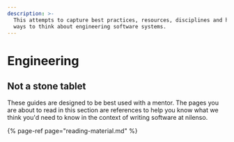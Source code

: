 ```yaml
---
description: >-
  This attempts to capture best practices, resources, disciplines and hopefully
  ways to think about engineering software systems.
---
```


# Engineering

## Not a stone tablet

These guides are designed to be best used with a mentor. The pages you are about to read in this section are references to help you know what we think you'd need to know in the context of writing software at nilenso.

{% page-ref page="reading-material.md" %}



